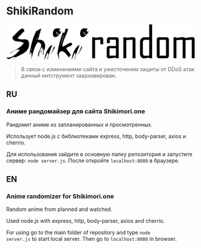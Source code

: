 # ShikiRandom

![](https://github.com/Kanzu32/ShikiRandom/blob/main/logo.png)

> В связи с изменениями сайта и ужесточенем защиты от DDoS атак данный интструмент заархивирован.
## RU

### <b>Аниме рандомайзер для сайта Shikimori.one</b>

Рандомит аниме из запланированных и просмотренных.

Использует node.js с библиотеками express, http, body-parser, axios и cherrio.

Для использования зайдите в основную папку репозитория и запустите сервер: <code>node server.js</code>.
После откройте <code>localhost:8080</code> в браузере.

## EN

### <b>Anime randomizer for Shikimori.one</b>

Random anime from planned and watched.

Used node.js with express, http, body-parser, axios and cherrio.

For using go to the main folder of repository and type <code>node server.js</code> to start local server.
Then go to <code>localhost:8080</code> in browser.
